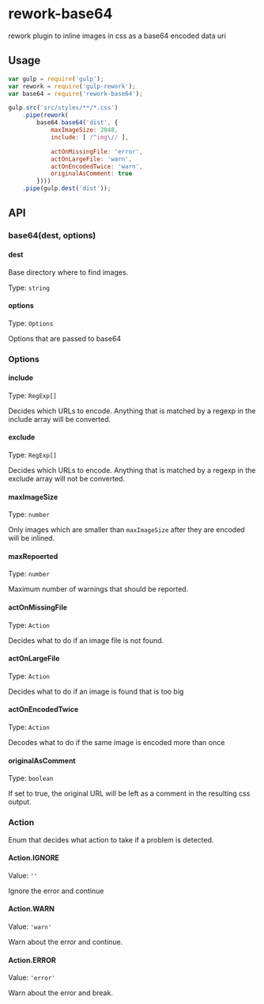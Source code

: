 # rework-base64
rework plugin to inline images in css as a base64 encoded data uri

## Usage

```javascript
var gulp = require('gulp');
var rework = require('gulp-rework');
var base64 = require('rework-base64');

gulp.src('src/styles/**/*.css')
    .pipe(rework(
        base64.base64('dist', {
            maxImageSize: 2048,
            include: [ /^img\// ],

            actOnMissingFile: 'error',
            actOnLargeFile: 'warn',
            actOnEncodedTwice: 'warn',
            originalAsComment: true
        })))
    .pipe(gulp.dest('dist'));
```

## API

### base64(dest, options)

#### dest

Base directory where to find images.

Type: `string`

#### options

Type: `Options`

Options that are passed to base64

### Options

#### include

Type: `RegExp[]`

Decides which URLs to encode. Anything that is matched by a regexp in the include array will be converted.

#### exclude

Type: `RegExp[]`

Decides which URLs to encode. Anything that is matched by a regexp in the exclude array will not be converted.

#### maxImageSize

Type: `number`

Only images which are smaller than `maxImageSize` after they are encoded will be inlined.

#### maxRepoerted

Type: `number`

Maximum number of warnings that should be reported.

#### actOnMissingFile

Type: `Action`

Decides what to do if an image file is not found.

#### actOnLargeFile

Type: `Action`

Decides what to do if an image is found that is too big

#### actOnEncodedTwice

Type: `Action`

Decodes what to do if the same image is encoded more than once

#### originalAsComment

Type: `boolean`

If set to true, the original URL will be left as a comment in the
resulting css output.

### Action

Enum that decides what action to take if a problem is detected.

#### Action.IGNORE

Value: `''`

Ignore the error and continue

#### Action.WARN

Value: `'warn'`

Warn about the error and continue.

#### Action.ERROR

Value: `'error'`

Warn about the error and break.
